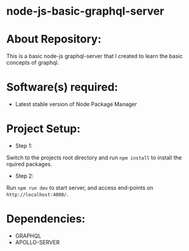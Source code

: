 # node-js-basic-graphql-server

# About Repository:
This is a basic node-js graphql-server that I created to learn the basic concepts of graphql.

# Software(s) required:
* Latest stable version of Node Package Manager

# Project Setup:

* Step 1:

Switch to the projects root directory and run `npm install` to install the rquired packages.

* Step 2:

Run `npm run dev` to start server, and access end-points on `http://localhost:4000/`.

# Dependencies:
* GRAPHQL
* APOLLO-SERVER
